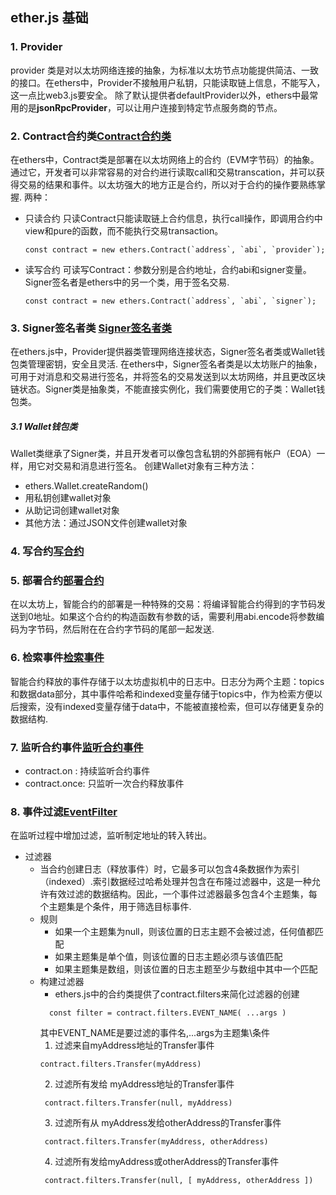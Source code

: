 ## ether.js 基础
### 1. Provider
provider 类是对以太坊网络连接的抽象，为标准以太坊节点功能提供简洁、一致的接口。在ethers中，Provider不接触用户私钥，只能读取链上信息，不能写入，这一点比web3.js要安全。
除了默认提供者defaultProvider以外，ethers中最常用的是**jsonRpcProvider**，可以让用户连接到特定节点服务商的节点。

### 2. Contract合约类[Contract合约类](./src/ReadContract.js)
在ethers中，Contract类是部署在以太坊网络上的合约（EVM字节码）的抽象。通过它，开发者可以非常容易的对合约进行读取call和交易transcation，并可以获得交易的结果和事件。以太坊强大的地方正是合约，所以对于合约的操作要熟练掌握.
两种：
- 只读合约
  只读Contract只能读取链上合约信息，执行call操作，即调用合约中view和pure的函数，而不能执行交易transaction。
  ``` solidity 
  const contract = new ethers.Contract(`address`, `abi`, `provider`);
  ```
- 读写合约
  可读写Contract：参数分别是合约地址，合约abi和signer变量。Signer签名者是ethers中的另一个类，用于签名交易.
  ``` solidity
  const contract = new ethers.Contract(`address`, `abi`, `signer`);
  ```
### 3. Signer签名者类 [Signer签名者类](./src/SendETH.js)
在ethers.js中，Provider提供器类管理网络连接状态，Signer签名者类或Wallet钱包类管理密钥，安全且灵活.
在ethers中，Signer签名者类是以太坊账户的抽象，可用于对消息和交易进行签名，并将签名的交易发送到以太坊网络，并且更改区块链状态。Signer类是抽象类，不能直接实例化，我们需要使用它的子类：Wallet钱包类。

##### 3.1  Wallet钱包类
Wallet类继承了Signer类，并且开发者可以像包含私钥的外部拥有帐户（EOA）一样，用它对交易和消息进行签名。
创建Wallet对象有三种方法：
- ethers.Wallet.createRandom()
- 用私钥创建wallet对象
- 从助记词创建wallet对象
- 其他方法：通过JSON文件创建wallet对象
### 4. 写合约[写合约](./src/WriteContract.js)
### 5. 部署合约[部署合约](./src/DeployContract.js)
在以太坊上，智能合约的部署是一种特殊的交易：将编译智能合约得到的字节码发送到0地址。如果这个合约的构造函数有参数的话，需要利用abi.encode将参数编码为字节码，然后附在在合约字节码的尾部一起发送.

### 6. 检索事件[检索事件](./src/Event.js)
智能合约释放的事件存储于以太坊虚拟机中的日志中。日志分为两个主题：topics和数据data部分，其中事件哈希和indexed变量存储于topics中，作为检索方便以后搜索，没有indexed变量存储于data中，不能被直接检索，但可以存储更复杂的数据结构.

### 7. 监听合约事件[监听合约事件](./src/ContractListener.js)
- contract.on : 持续监听合约事件
- contract.once: 只监听一次合约释放事件
  
### 8. 事件过滤[EventFilter](./src/EventFilter.js)
在监听过程中增加过滤，监听制定地址的转入转出。
- 过滤器
  - 当合约创建日志（释放事件）时，它最多可以包含4条数据作为索引（indexed）.索引数据经过哈希处理并包含在布隆过滤器中，这是一种允许有效过滤的数据结构。因此，一个事件过滤器最多包含4个主题集，每个主题集是个条件，用于筛选目标事件.
  - 规则
    - 如果一个主题集为null，则该位置的日志主题不会被过滤，任何值都匹配
    - 如果主题集是单个值，则该位置的日志主题必须与该值匹配
    - 如果主题集是数组，则该位置的日志主题至少与数组中其中一个匹配
  - 构建过滤器
    - ethers.js中的合约类提供了contract.filters来简化过滤器的创建
    ``` 
      const filter = contract.filters.EVENT_NAME( ...args ) 
    ```
    其中EVENT_NAME是要过滤的事件名,...args为主题集\条件<br/>
    1. 过滤来自myAddress地址的Transfer事件
     ```
     contract.filters.Transfer(myAddress)
     ```
    2. 过滤所有发给 myAddress地址的Transfer事件 
    ```
     contract.filters.Transfer(null, myAddress)
     ```
    3. 过滤所有从 myAddress发给otherAddress的Transfer事件
    ```
     contract.filters.Transfer(myAddress, otherAddress)
     ```
    4. 过滤所有发给myAddress或otherAddress的Transfer事件
    ```
     contract.filters.Transfer(null, [ myAddress, otherAddress ])
     ```

  
